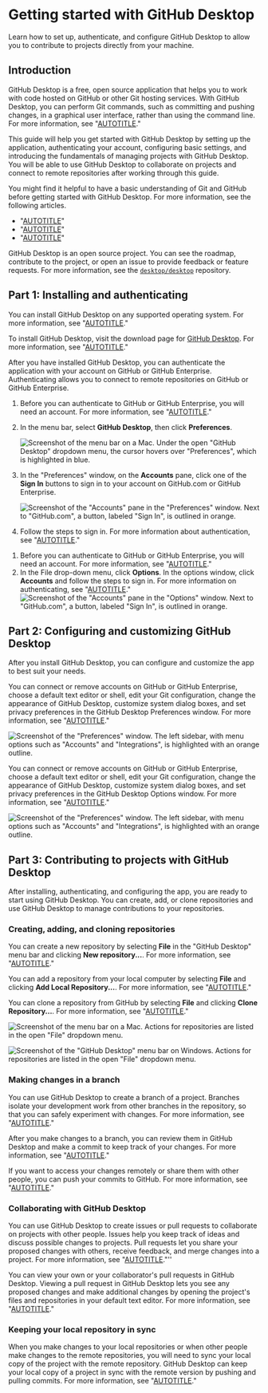 # Getting started with GitHub Desktop

Learn how to set up, authenticate, and configure GitHub Desktop to allow you to contribute to projects directly from your machine.

## Introduction

GitHub Desktop is a free, open source application that helps you to work with code hosted on GitHub or other Git hosting services. With GitHub Desktop, you can perform Git commands, such as committing and pushing changes, in a graphical user interface, rather than using the command line. For more information, see "[AUTOTITLE](/desktop/installing-and-configuring-github-desktop/overview/about-github-desktop)."

This guide will help you get started with GitHub Desktop by setting up the application, authenticating your account, configuring basic settings, and introducing the fundamentals of managing projects with GitHub Desktop. You will be able to use GitHub Desktop to collaborate on projects and connect to remote repositories after working through this guide.

You might find it helpful to have a basic understanding of Git and GitHub before getting started with GitHub Desktop. For more information, see the following articles.

- "[AUTOTITLE](/get-started/using-git)"
- "[AUTOTITLE](/get-started/learning-about-github)"
- "[AUTOTITLE](/get-started)"

GitHub Desktop is an open source project. You can see the roadmap, contribute to the project, or open an issue to provide feedback or feature requests. For more information, see the [`desktop/desktop`](https://github.com/desktop/desktop) repository.

## Part 1: Installing and authenticating

You can install GitHub Desktop on any supported operating system. For more information, see "[AUTOTITLE](/desktop/overview/supported-operating-systems-for-github-desktop)."

To install GitHub Desktop, visit the download page for [GitHub Desktop](https://desktop.github.com/). For more information, see "[AUTOTITLE](/desktop/installing-and-authenticating-to-github-desktop/installing-github-desktop)."

After you have installed GitHub Desktop, you can authenticate the application with your account on GitHub or GitHub Enterprise. Authenticating allows you to connect to remote repositories on GitHub or GitHub Enterprise.

<div class="ghd-tool mac">

1. Before you can authenticate to GitHub or GitHub Enterprise, you will need an account. For more information, see "[AUTOTITLE](/get-started/signing-up-for-github/signing-up-for-a-new-github-account)."
1. In the menu bar, select **GitHub Desktop**, then click **Preferences**.

   ![Screenshot of the menu bar on a Mac. Under the open "GitHub Desktop" dropdown menu, the cursor hovers over "Preferences", which is highlighted in blue.](/assets/images/help/desktop/mac-choose-preferences.png)
1. In the "Preferences" window, on the **Accounts** pane, click one of the **Sign In** buttons to sign in to your account on GitHub.com or GitHub Enterprise.

   ![Screenshot of the "Accounts" pane in the "Preferences" window. Next to "GitHub.com", a button, labeled "Sign In", is outlined in orange.](/assets/images/help/desktop/sign-in-github.png)
1. Follow the steps to sign in. For more information about authentication, see "[AUTOTITLE](/desktop/installing-and-authenticating-to-github-desktop/authenticating-to-github-in-github-desktop)."

</div>

<div class="ghd-tool windows">

1. Before you can authenticate to GitHub or GitHub Enterprise, you will need an account. For more information, see "[AUTOTITLE](/get-started/signing-up-for-github/signing-up-for-a-new-github-account)."
1. In the File drop-down menu, click **Options**. In the options window, click **Accounts** and follow the steps to sign in. For more information on authenticating, see "[AUTOTITLE](/desktop/installing-and-authenticating-to-github-desktop/authenticating-to-github-in-github-desktop)."
   ![Screenshot of the "Accounts" pane in the "Options" window. Next to "GitHub.com", a button, labeled "Sign In", is outlined in orange.](/assets/images/help/desktop/windows-sign-in-github.png)

</div>

## Part 2: Configuring and customizing GitHub Desktop

After you install GitHub Desktop, you can configure and customize the app to best suit your needs.

<div class="ghd-tool mac">

You can connect or remove accounts on GitHub or GitHub Enterprise, choose a default text editor or shell, edit your Git configuration, change the appearance of GitHub Desktop, customize system dialog boxes, and set privacy preferences in the GitHub Desktop Preferences window. For more information, see "[AUTOTITLE](/desktop/configuring-and-customizing-github-desktop/configuring-basic-settings-in-github-desktop)."

![Screenshot of the "Preferences" window. The left sidebar, with menu options such as "Accounts" and "Integrations", is highlighted with an orange outline.](/assets/images/help/desktop/mac-select-preferences-pane.png)

</div>

<div class="ghd-tool windows">

You can connect or remove accounts on GitHub or GitHub Enterprise, choose a default text editor or shell, edit your Git configuration, change the appearance of GitHub Desktop, customize system dialog boxes, and set privacy preferences in the GitHub Desktop Options window. For more information, see "[AUTOTITLE](/desktop/configuring-and-customizing-github-desktop/configuring-basic-settings-in-github-desktop)."

![Screenshot of the "Preferences" window. The left sidebar, with menu options such as "Accounts" and "Integrations", is highlighted with an orange outline.](/assets/images/help/desktop/mac-select-preferences-pane.png)

</div>

## Part 3: Contributing to projects with GitHub Desktop

After installing, authenticating, and configuring the app, you are ready to start using GitHub Desktop. You can create, add, or clone repositories and use GitHub Desktop to manage contributions to your repositories.

### Creating, adding, and cloning repositories

You can create a new repository by selecting **File** in the "GitHub Desktop" menu bar and clicking **New repository...**. For more information, see "[AUTOTITLE](/desktop/overview/creating-your-first-repository-using-github-desktop)."

You can add a repository from your local computer by selecting **File** and clicking **Add Local Repository...**. For more information, see "[AUTOTITLE](/desktop/adding-and-cloning-repositories/adding-a-repository-from-your-local-computer-to-github-desktop)."

You can clone a repository from GitHub by selecting **File** and clicking **Clone Repository...**. For more information, see "[AUTOTITLE](/desktop/adding-and-cloning-repositories/cloning-and-forking-repositories-from-github-desktop)."

<div class="ghd-tool mac">

![Screenshot of the menu bar on a Mac. Actions for repositories are listed in the open "File" dropdown menu.](/assets/images/help/desktop/mac-file-menu.png)

</div>

<div class="ghd-tool windows">

![Screenshot of the "GitHub Desktop" menu bar on Windows. Actions for repositories are listed in the open "File" dropdown menu.](/assets/images/help/desktop/windows-file-menu.png)

</div>

### Making changes in a branch

You can use GitHub Desktop to create a branch of a project. Branches isolate your development work from other branches in the repository, so that you can safely experiment with changes. For more information, see "[AUTOTITLE](/desktop/making-changes-in-a-branch/managing-branches-in-github-desktop)."

After you make changes to a branch, you can review them in GitHub Desktop and make a commit to keep track of your changes. For more information, see "[AUTOTITLE](/desktop/making-changes-in-a-branch/committing-and-reviewing-changes-to-your-project-in-github-desktop)."

If you want to access your changes remotely or share them with other people, you can push your commits to GitHub. For more information, see "[AUTOTITLE](/desktop/making-changes-in-a-branch/pushing-changes-to-github-from-github-desktop)."

### Collaborating with GitHub Desktop

You can use GitHub Desktop to create issues or pull requests to collaborate on projects with other people. Issues help you keep track of ideas and discuss possible changes to projects. Pull requests let you share your proposed changes with others, receive feedback, and merge changes into a project. For more information, see "[AUTOTITLE](/desktop/working-with-your-remote-repository-on-github-or-github-enterprise/creating-an-issue-or-pull-request-from-github-desktop)."''

You can view your own or your collaborator's pull requests in GitHub Desktop. Viewing a pull request in GitHub Desktop lets you see any proposed changes and make additional changes by opening the project's files and repositories in your default text editor. For more information, see "[AUTOTITLE](/desktop/working-with-your-remote-repository-on-github-or-github-enterprise/viewing-a-pull-request-in-github-desktop)."

### Keeping your local repository in sync

When you make changes to your local repositories or when other people make changes to the remote repositories, you will need to sync your local copy of the project with the remote repository. GitHub Desktop can keep your local copy of a project in sync with the remote version by pushing and pulling commits. For more information, see "[AUTOTITLE](/desktop/working-with-your-remote-repository-on-github-or-github-enterprise/syncing-your-branch-in-github-desktop)."
